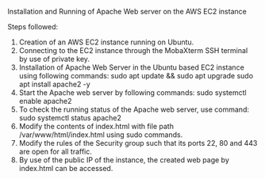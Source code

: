 
Installation and Running of Apache Web server on the AWS EC2 instance

Steps followed:
1) Creation of an AWS EC2 instance running on Ubuntu.
2) Connecting to the EC2 instance through the MobaXterm SSH terminal by use of private key.
3) Installation of Apache Web Server in the Ubuntu based EC2 instance using following commands:
	sudo apt update && sudo apt upgrade
	sudo apt install apache2 -y
4) Start the Apache web server by following commands:
	sudo systemctl enable apache2
5) To check the running status of the Apache web server, use command:
   	sudo systemctl status apache2
7) Modify the contents of index.html with file path /var/www/html/index.html using sudo commands.
8) Modify the rules of the Security group such that its ports 22, 80 and 443 are open for all traffic.
9) By use of the public IP of the instance, the created web page by index.html can be accessed.
